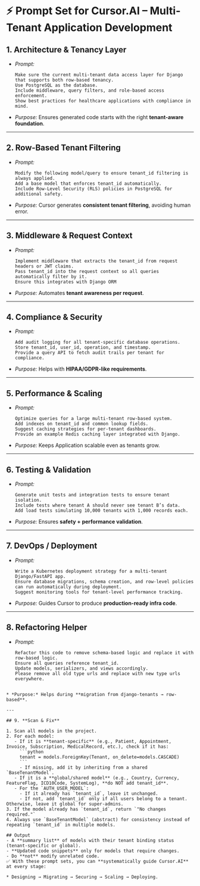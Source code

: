 # ⚡ Prompt Set for Cursor.AI – Multi-Tenant Application Development

## 1. **Architecture & Tenancy Layer**

* *Prompt:*

  ```
  Make sure the current multi-tenant data access layer for Django that supports both row-based tenancy. 
  Use PostgreSQL as the database. 
  Include middleware, query filters, and role-based access enforcement. 
  Show best practices for healthcare applications with compliance in mind.
  ```

* *Purpose:* Ensures generated code starts with the right **tenant-aware foundation**.

---

## 2. **Row-Based Tenant Filtering**

* *Prompt:*

  ```
  Modify the following model/query to ensure tenant_id filtering is always applied.
  Add a base model that enforces tenant_id automatically.
  Include Row-Level Security (RLS) policies in PostgreSQL for additional safety.
  ```

* *Purpose:* Cursor generates **consistent tenant filtering**, avoiding human error.

---

## 3. **Middleware & Request Context**

* *Prompt:*

  ```
  Implement middleware that extracts the tenant_id from request headers or JWT claims. 
  Pass tenant_id into the request context so all queries automatically filter by it. 
  Ensure this integrates with Django ORM
  ```

* *Purpose:* Automates **tenant awareness per request**.

---

## 4. **Compliance & Security**

* *Prompt:*

  ```
  Add audit logging for all tenant-specific database operations. 
  Store tenant_id, user_id, operation, and timestamp. 
  Provide a query API to fetch audit trails per tenant for compliance.
  ```

* *Purpose:* Helps with **HIPAA/GDPR-like requirements**.

---

## 5. **Performance & Scaling**

* *Prompt:*

  ```
  Optimize queries for a large multi-tenant row-based system. 
  Add indexes on tenant_id and common lookup fields. 
  Suggest caching strategies for per-tenant dashboards. 
  Provide an example Redis caching layer integrated with Django.
  ```

* *Purpose:* Keeps Application scalable even as tenants grow.

---

## 6. **Testing & Validation**

* *Prompt:*

  ```
  Generate unit tests and integration tests to ensure tenant isolation. 
  Include tests where tenant A should never see tenant B’s data. 
  Add load tests simulating 10,000 tenants with 1,000 records each.
  ```

* *Purpose:* Ensures **safety + performance validation**.

---

## 7. **DevOps / Deployment**

* *Prompt:*

  ```
  Write a Kubernetes deployment strategy for a multi-tenant Django/FastAPI app. 
  Ensure database migrations, schema creation, and row-level policies 
  can run automatically during deployment. 
  Suggest monitoring tools for tenant-level performance tracking.
  ```

* *Purpose:* Guides Cursor to produce **production-ready infra code**.

---

## 8. **Refactoring Helper**

* *Prompt:*

  ```
  Refactor this code to remove schema-based logic and replace it with row-based logic. 
  Ensure all queries reference tenant_id. 
  Update models, serializers, and views accordingly.
  Please remove all old type urls and replace with new type urls everywhere.
```

* *Purpose:* Helps during **migration from django-tenants → row-based**.

---

## 9. **Scan & Fix**

1. Scan all models in the project.
2. For each model:
   - If it is **tenant-specific** (e.g., Patient, Appointment, Invoice, Subscription, MedicalRecord, etc.), check if it has:
     ```python
     tenant = models.ForeignKey(Tenant, on_delete=models.CASCADE)
     ```
     - If missing, add it by inheriting from a shared `BaseTenantModel`.
   - If it is a **global/shared model** (e.g., Country, Currency, FeatureFlag, ICD10Code, SystemLog), **do NOT add tenant_id**.
   - For the `AUTH_USER_MODEL`:
     - If it already has `tenant_id`, leave it unchanged.
     - If not, add `tenant_id` only if all users belong to a tenant. Otherwise, leave it global for super-admins.
3. If the model already has `tenant_id`, return `"No changes required."`
4. Always use `BaseTenantModel` (abstract) for consistency instead of repeating `tenant_id` in multiple models.

## Output
- A **summary list** of models with their tenant binding status (tenant-specific or global).
- **Updated code snippets** only for models that require changes.
- Do **not** modify unrelated code.
✅ With these prompt sets, you can **systematically guide Cursor.AI** at every stage:

* Designing → Migrating → Securing → Scaling → Deploying.
